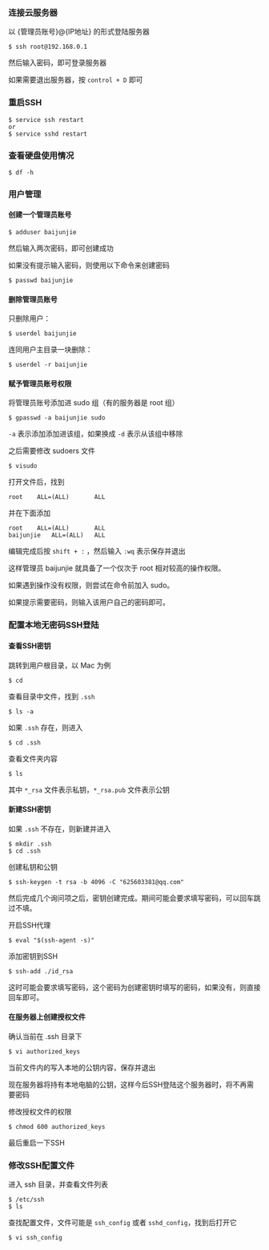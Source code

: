 ### 连接云服务器

以 {管理员账号}@{IP地址} 的形式登陆服务器

```shell
$ ssh root@192.168.0.1
```

然后输入密码，即可登录服务器

如果需要退出服务器，按 `control + D` 即可



### 重启SSH

```shell
$ service ssh restart
or
$ service sshd restart
```



### 查看硬盘使用情况

```shell
$ df -h
```



### 用户管理

#### 创建一个管理员账号

```shell
$ adduser baijunjie
```

然后输入两次密码，即可创建成功

如果没有提示输入密码，则使用以下命令来创建密码

```shell
$ passwd baijunjie
```

#### 删除管理员账号

只删除用户：

```shell
$ userdel baijunjie
```

连同用户主目录一块删除：

```shell
$ userdel -r baijunjie
```

#### 赋予管理员账号权限

将管理员账号添加进 sudo 组（有的服务器是 root 组）

```shell
$ gpasswd -a baijunjie sudo
```

`-a` 表示添加添加进该组，如果换成 `-d` 表示从该组中移除

之后需要修改 sudoers 文件

```shell
$ visudo
```

打开文件后，找到

```shell
root    ALL=(ALL)       ALL
```

并在下面添加

```shell
root    ALL=(ALL)       ALL
baijunjie   ALL=(ALL)   ALL
```

编辑完成后按 `shift + :` ，然后输入 `:wq` 表示保存并退出

这样管理员 baijunjie 就具备了一个仅次于 root 相对较高的操作权限。

如果遇到操作没有权限，则尝试在命令前加入 sudo。

如果提示需要密码，则输入该用户自己的密码即可。



### 配置本地无密码SSH登陆

#### 查看SSH密钥

跳转到用户根目录，以 Mac 为例

```shell
$ cd
```

查看目录中文件，找到 `.ssh`

```shell
$ ls -a
```

如果 `.ssh` 存在，则进入

```shell
$ cd .ssh
```

查看文件夹内容

```shell
$ ls
```

其中 `*_rsa` 文件表示私钥，`*_rsa.pub` 文件表示公钥

#### 新建SSH密钥

如果 `.ssh` 不存在，则新建并进入

```shell
$ mkdir .ssh
$ cd .ssh
```

创建私钥和公钥

```shell
$ ssh-keygen -t rsa -b 4096 -C "625603381@qq.com"
```

然后完成几个询问项之后，密钥创建完成。期间可能会要求填写密码，可以回车跳过不填。

开启SSH代理

```shell
$ eval "$(ssh-agent -s)"
```

添加密钥到SSH

```shell
$ ssh-add ./id_rsa
```

这时可能会要求填写密码，这个密码为创建密钥时填写的密码，如果没有，则直接回车即可。

#### 在服务器上创建授权文件

确认当前在 .ssh 目录下

```shell
$ vi authorized_keys
```

当前文件内的写入本地的公钥内容，保存并退出

现在服务器将持有本地电脑的公钥，这样今后SSH登陆这个服务器时，将不再需要密码

修改授权文件的权限

```shell
$ chmod 600 authorized_keys
```

最后重启一下SSH



### 修改SSH配置文件

进入 ssh 目录，并查看文件列表

```shell
$ /etc/ssh
$ ls
```

查找配置文件，文件可能是 `ssh_config` 或者 `sshd_config`，找到后打开它

```shell
$ vi ssh_config
```



